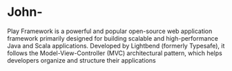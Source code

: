 # John-
Play Framework is a powerful and popular open-source web application framework primarily designed for building scalable and high-performance Java and Scala applications. Developed by Lightbend (formerly Typesafe), it follows the Model-View-Controller (MVC) architectural pattern, which helps developers organize and structure their applications

